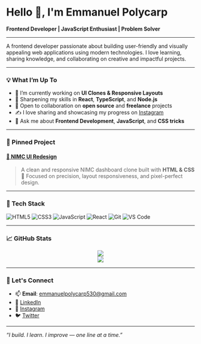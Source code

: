# Hello 👋, I'm Emmanuel Polycarp

**Frontend Developer | JavaScript Enthusiast | Problem Solver**

---

A frontend developer passionate about building user-friendly and visually appealing web applications using modern technologies. I love learning, sharing knowledge, and collaborating on creative and impactful projects.

---

### 💡 What I’m Up To
- 🔭 I’m currently working on **UI Clones & Responsive Layouts**
- 🌱 Sharpening my skills in **React**, **TypeScript**, and **Node.js**
- 🤝 Open to collaboration on **open source** and **freelance** projects
- ✍️ I love sharing and showcasing my progress on [Instagram](https://instagram.com/manuelcode_)
- 💬 Ask me about **Frontend Development**, **JavaScript**, and **CSS tricks**

---

### 📌 Pinned Project

#### [🔗 NIMC UI Redesign ](https://github.com/kizzmanuel/NIMC-project)
> A clean and responsive NIMC dashboard clone built with **HTML & CSS**  
> 🎯 Focused on precision, layout responsiveness, and pixel-perfect design.

---

### 🧰 Tech Stack
![HTML5](https://img.shields.io/badge/HTML5-E34F26?logo=html5&logoColor=white&style=flat-square)
![CSS3](https://img.shields.io/badge/CSS3-1572B6?logo=css3&logoColor=white&style=flat-square)
![JavaScript](https://img.shields.io/badge/JavaScript-F7DF1E?logo=javascript&logoColor=black&style=flat-square)
![React](https://img.shields.io/badge/React-20232A?logo=react&logoColor=61DAFB&style=flat-square)
![Git](https://img.shields.io/badge/Git-F05032?logo=git&logoColor=white&style=flat-square)
![VS Code](https://img.shields.io/badge/VS%20Code-007ACC?logo=visual-studio-code&logoColor=white&style=flat-square)

---

### 📈 GitHub Stats

<p align="center">
  <img src="https://github-readme-stats.vercel.app/api?username=kizzmanuel&show_icons=true&theme=react&hide_title=true" />
  <br/>
  <img src="https://github-readme-streak-stats.herokuapp.com/?user=kizzmanuel&theme=react" />
</p>

---

### 🔗 Let's Connect

- 📫 **Email**: emmanuelpolycarp530@gmail.com  
- 💼 [LinkedIn](https://linkedin.com/in/emmanuelpolycarp)  
- 📸 [Instagram](https://instagram.com/manuelcode_)  
- 🐦 [Twitter](https://twitter.com/Kizzmanuel15)

---

_“I build. I learn. I improve — one line at a time.”_
